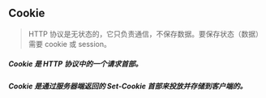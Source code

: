 ## Cookie
> HTTP 协议是无状态的，它只负责通信，不保存数据。要保存状态（数据）需要 cookie 或 session。
##### Cookie 是 HTTP 协议中的一个请求首部。
##### Cookie 是通过服务器端返回的 Set-Cookie 首部来投放并存储到客户端的。
